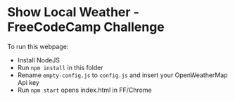 # Show Local Weather - FreeCodeCamp Challenge

To run this webpage:

- Install NodeJS
- Run `npm install` in this folder
- Rename `empty-config.js` to `config.js` and insert your OpenWeatherMap Api key
- Run `npm start` opens index.html in FF/Chrome
